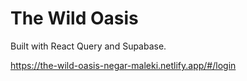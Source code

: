 # The Wild Oasis

Built with React Query and Supabase.

https://the-wild-oasis-negar-maleki.netlify.app/#/login
